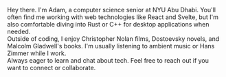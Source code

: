 Hey there. I'm Adam, a computer science senior at NYU Abu Dhabi. You'll often find me working with web technologies like React and Svelte, but I'm also comfortable diving into Rust or C++ for desktop applications when needed.  
Outside of coding, I enjoy Christopher Nolan films, Dostoevsky novels, and Malcolm Gladwell's books. I'm usually listening to ambient music or Hans Zimmer while I work.  
Always eager to learn and chat about tech. Feel free to reach out if you want to connect or collaborate. 





<!--
**adamsharifc/adamsharifc** is a ✨ _special_ ✨ repository because its `README.md` (this file) appears on your GitHub profile.

Here are some ideas to get you started:

- 🔭 I’m currently working on ...
- 🌱 I’m currently learning ...
- 👯 I’m looking to collaborate on ...
- 🤔 I’m looking for help with ...
- 💬 Ask me about ...
- 📫 How to reach me: ...
- 😄 Pronouns: ...
- ⚡ Fun fact: ...
-->
